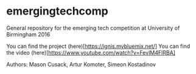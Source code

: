 # emergingtechcomp
General repository for the emerging tech competition at University of Birmingham 2016

You can find the project (here)[https://ignis.mybluemix.net/]
You can find the video (here)[https://www.youtube.com/watch?v=FevlM4FIRBA]

Authors: Mason Cusack, Artur Komoter, Simeon Kostadinov

